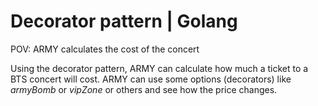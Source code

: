 # Decorator pattern | Golang

POV: ARMY calculates the cost of the concert

Using the decorator pattern, ARMY can calculate how much a ticket to a BTS concert will cost. ARMY can use some options (decorators) like *armyBomb* or *vipZone* or others and see how the price changes.
